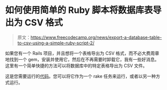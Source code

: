 # 如何使用简单的 Ruby 脚本将数据库表导出为 CSV 格式

> 原文：<https://www.freecodecamp.org/news/export-a-database-table-to-csv-using-a-simple-ruby-script-2/>

如果您有一个 Rails 项目，并且想将一个表格导出为 CSV 格式，而不必大费周章地找到一个 gem，安装并使用它，然后在不再需要时卸载它，我有一些好消息。这里有一个简单快捷的方法可以将数据库中的特定表格导出为 CSV 文件。

这是您需要运行的[代码](https://gist.github.com/foxumon/fdb30349545944eee58c7858e6bab23c)。您可以将它作为一个 rake 任务来运行，或者以另一种方式运行。